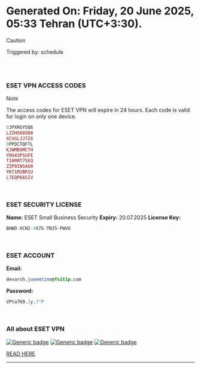 # Generated On: Friday, 20 June 2025, 05:33 Tehran (UTC+3:30).

> [!CAUTION]
> Triggered by: schedule

<br><br>

### ESET VPN ACCESS CODES

> [!NOTE]
> The access codes for ESET VPN will expire in 24 hours.
> Each code is valid for login on only one device.

```ruby
8JPXRGY5Q6
LZIH5603D0
XCVGLJJ7ZX
9PPDCTQFTL
KJWMB9MCTH
Y0U43P1UFE
TIARRT7SEQ
ZZP0IN5AU0
YK71M2BRIU
L7EQP66SIV
```

<br>

### ESET SECURITY LICENSE

**Name:** ESET Small Business Security
**Expiry:** 20.07.2025
**License Key:**

```POV-Ray SDL
BHWD-XCN2-4X7G-TN35-PWV6
```

<br>

### ESET ACCOUNT

**Email:**

```CSS
devarsh.juventino@fsitip.com
```

**Password:**

```POV-Ray SDL
VPta7K9,]y,7"P
```

<br>

### All about ESET VPN


[![Generic badge](https://img.shields.io/badge/Download-Android-green.svg)](https://play.google.com/store/apps/details?id=com.eset.vpn)
[![Generic badge](https://img.shields.io/badge/Download-ios-white.svg)](https://apps.apple.com/us/app/eset-vpn/id6463002278)
[![Generic badge](https://img.shields.io/badge/Download-windows-blue.svg)](https://download.eset.com/com/eset/apps/home/vpn/windows/latest/eset_vpn_installer.exe)
  

[READ HERE](https://t.me/F_NiREvil/2113)

---

<br><br>

